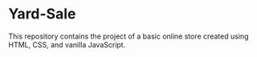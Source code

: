 # Yard-Sale
This repository contains the project of a basic online store created using HTML, CSS, and vanilla JavaScript.
